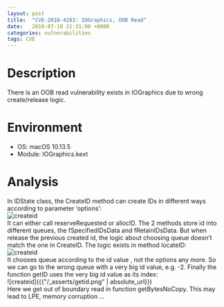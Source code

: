 ```yaml
---
layout: post
title:  "CVE-2018-4283: IOGraphics, OOB Read"
date:   2018-07-10 21:31:00 +0800
categories: vulnerabilities
tags: CVE
---
```


# Description
There is an OOB read vulnerability exists in IOGraphics due to wrong create/release logic.


# Environment
* OS: 		macOS 10.13.5  
* Module:	    IOGraphics.kext

# Analysis
In IDState class, the CreateID method can create IDs in different ways according to parameter ‘options’:  
![createid]("/_asserts/createid.png")  
It can either call reserveRequested or allocID. The 2 methods store id into different queues, the fSpecifiedIDsData and fRetainIDsData.
But when release the previous created id, the logic about choosing queue doesn’t match the one in CreateID. The logic exists in method locateID:  
![createid]("/_asserts/locateid.png")  
It chooses queue according to the id value , not the options any more. So we can go to the wrong queue with a very big id value, e.g. -2. Finally the function getID uses the very big id value as its index:  
![createid]({{"/_asserts/getid.png" | absolute_url}})   
Here we get out of boundary read in function getBytesNoCopy. This may lead to LPE, memory corruption …




